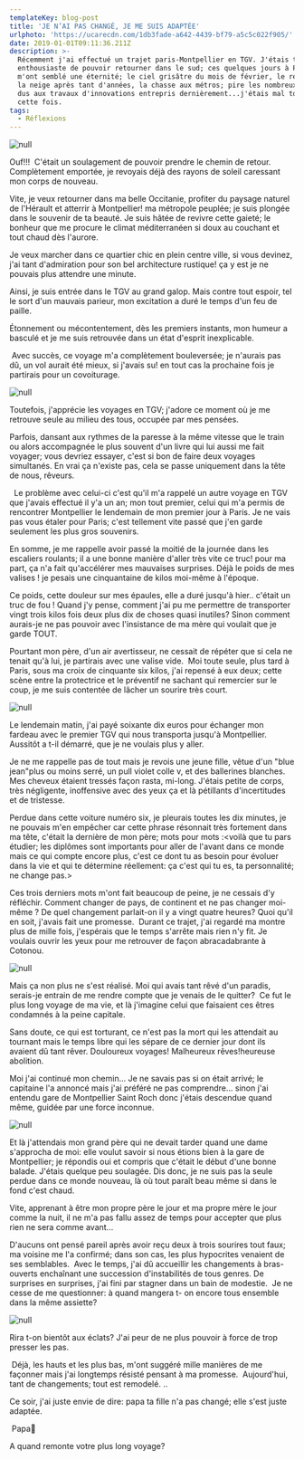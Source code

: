 ```yaml
---
templateKey: blog-post
title: 'JE N’AI PAS CHANGÉ, JE ME SUIS ADAPTÉE'
urlphoto: 'https://ucarecdn.com/1db3fade-a642-4439-bf79-a5c5c022f905/'
date: 2019-01-01T09:11:36.211Z
description: >-
  Récemment j'ai effectué un trajet paris-Montpellier en TGV. J'étais très
  enthousiaste de pouvoir retourner dans le sud; ces quelques jours à Paris
  m'ont semblé une éternité; le ciel grisâtre du mois de février, le retour de
  la neige après tant d'années, la chasse aux métros; pire les nombreux retards
  dus aux travaux d'innovations entrepris dernièrement...j'étais mal tombée
  cette fois.
tags:
  - Réflexions
---
```

![null](/img/d081bcc4-f67f-4497-a49b-6515fb0c07bf.jpeg)

 Ouf!!!  C'était un soulagement de pouvoir prendre le chemin de retour. Complètement emportée, je revoyais déjà des rayons de soleil caressant mon corps de nouveau.

 Vite, je veux retourner dans ma belle Occitanie, profiter du paysage naturel de l'Hérault et atterrir à Montpellier! ma métropole peuplée; je suis plongée dans le souvenir de ta beauté. Je suis hâtée de revivre cette gaieté; le bonheur que me procure le climat méditerranéen si doux au couchant et tout chaud dès l'aurore.  

Je veux marcher dans ce quartier chic en plein centre ville, si vous devinez, j'ai tant d'admiration pour son bel architecture rustique! ça y est je ne pouvais plus attendre une minute. 

Ainsi, je suis entrée dans le TGV au grand galop. Mais contre tout espoir, tel le sort d'un mauvais parieur, mon excitation a duré le temps d'un feu de paille.

 Étonnement ou mécontentement, dès les premiers instants, mon humeur a basculé et je me suis retrouvée dans un état d'esprit inexplicable. 

 Avec succès, ce voyage m'a complètement bouleversée; je n'aurais pas dû, un vol aurait été mieux, si j'avais su! en tout cas la prochaine fois je partirais pour un covoiturage. 

![null](/img/50614955_2122479414749334_1787267060166819840_n.jpg)

Toutefois, j'apprécie les voyages en TGV; j'adore ce moment où je me retrouve seule au milieu des tous, occupée par mes pensées.

 Parfois, dansant aux rythmes de la paresse à la même vitesse que le train ou alors accompagnée le plus souvent d'un livre qui lui aussi me fait voyager; vous devriez essayer, c'est si bon de faire deux voyages simultanés. En vrai ça n'existe pas, cela se passe uniquement dans la tête de nous, rêveurs.

  Le problème avec celui-ci c'est qu'il m'a rappelé un autre voyage en TGV que j'avais effectué il y'a un an; mon tout premier, celui qui m'a permis de rencontrer Montpellier le lendemain de mon premier jour à Paris. Je ne vais pas vous étaler pour Paris; c'est tellement vite passé que j'en garde seulement les plus gros souvenirs. 

En somme, je me rappelle avoir passé la moitié de la journée dans les escaliers roulants; il a une bonne manière d'aller très vite ce truc! pour ma part, ça n'a fait qu'accélérer mes mauvaises surprises. Déjà le poids de mes valises ! je pesais une cinquantaine de kilos moi-même à l'époque. 

Ce poids, cette douleur sur mes épaules, elle a duré jusqu'à hier.. c'était un truc de fou ! Quand j'y pense, comment j'ai pu me permettre de transporter vingt trois kilos fois deux plus dix de choses quasi inutiles? Sinon comment aurais-je ne pas pouvoir avec l'insistance de ma mère qui voulait que je garde TOUT. 

Pourtant mon père, d'un air avertisseur, ne cessait de répéter que si cela ne tenait qu'à lui, je partirais avec une valise vide.  Moi toute seule, plus tard à Paris, sous ma croix de cinquante six kilos, j'ai repensé à eux deux; cette scène entre la protectrice et le préventif ne sachant qui remercier sur le coup, je me suis contentée de lâcher un sourire très court. 

![null](/img/93d3e8f1-bdfa-4cd6-bdeb-ee263f6bd2cb.jpeg)

 Le lendemain matin, j'ai payé soixante dix euros pour échanger mon fardeau avec le premier TGV qui nous transporta jusqu'à Montpellier.  Aussitôt a t-il démarré, que je ne voulais plus y aller. 

Je ne me rappelle pas de tout mais je revois une jeune fille, vêtue d'un "blue jean"plus ou moins serré, un pull violet colle v, et des ballerines blanches. Mes cheveux étaient tressés façon rasta, mi-long. J'étais petite de corps, très négligente, inoffensive avec des yeux ça et là pétillants d'incertitudes et de tristesse.

 Perdue dans cette voiture numéro six, je pleurais toutes les dix minutes, je ne pouvais m'en empêcher car cette phrase résonnait très fortement dans ma tête, c'était la dernière de mon père; mots pour mots :<voilà que tu pars étudier; les diplômes sont importants pour aller de l'avant dans ce monde mais ce qui compte encore plus, c'est ce dont tu as besoin pour évoluer dans la vie et qui te détermine réellement: ça c'est qui tu es, ta personnalité; ne change pas.>

 Ces trois derniers mots m'ont fait beaucoup de peine, je ne cessais d'y réfléchir. Comment changer de pays, de continent et ne pas changer moi-même ? De quel changement parlait-on il y a vingt quatre heures? Quoi qu'il en soit, j'avais fait une promesse.  Durant ce trajet, j'ai regardé ma montre plus de mille fois, j'espérais que le temps s'arrête mais rien n'y fit. Je voulais ouvrir les yeux pour me retrouver de façon abracadabrante à Cotonou.

![null](/img/566711bf-9c33-46cd-8b48-28d504f89d7e.jpeg)

 Mais ça non plus ne s'est réalisé. Moi qui avais tant rêvé d'un paradis, serais-je entrain de me rendre compte que je venais de le quitter?  Ce fut le plus long voyage de ma vie, et là j'imagine celui que faisaient ces êtres condamnés à la peine capitale.

 Sans doute, ce qui est torturant, ce n'est pas la mort qui les attendait au tournant mais le temps libre qui les sépare de ce dernier jour dont ils avaient dû tant rêver. Douloureux voyages! Malheureux rêves!heureuse abolition. 

 Moi j'ai continué mon chemin... Je ne savais pas si on était arrivé; le capitaine l'a annoncé mais j'ai préféré ne pas comprendre... sinon j'ai entendu gare de Montpellier Saint Roch donc j'étais descendue quand même, guidée par une force inconnue.  

![null](/img/50236738_343719192891125_4927759722666262528_n.jpg)

Et là j'attendais mon grand père qui ne devait tarder quand une dame s'approcha de moi: elle voulut savoir si nous étions bien à la gare de Montpellier; je répondis oui et compris que c'était le début d'une bonne balade. J'étais quelque peu soulagée. Dis donc, je ne suis pas la seule perdue dans ce monde nouveau, là où tout paraît beau même si dans le fond c'est chaud. 

Vite, apprenant à être mon propre père le jour et ma propre mère le jour comme la nuit, il ne m'a pas fallu assez de temps pour accepter que plus rien ne sera comme avant... 

D'aucuns ont pensé pareil après avoir reçu deux à trois sourires tout faux; ma voisine me l'a confirmé; dans son cas, les plus hypocrites venaient de ses semblables.  Avec le temps, j'ai dû accueillir les changements à bras-ouverts enchaînant une succession d'instabilités de tous genres. De surprises en surprises, j'ai fini par stagner dans un bain de modestie.  Je ne cesse de me questionner: à quand mangera t- on encore tous ensemble dans la même assiette?

![null](/img/50016812_1174081862767241_1366734043277688832_n.jpg)

 Rira t-on bientôt aux éclats? J'ai peur de ne plus pouvoir à force de trop presser les pas. 

 Déjà, les hauts et les plus bas, m'ont suggéré mille manières de me façonner mais j'ai longtemps résisté pensant à ma promesse.  Aujourd'hui, tant de changements; tout est remodelé. .. 

Ce soir, j'ai juste envie de dire: papa ta fille n'a pas changé; elle s'est juste adaptée.

  Papa💙 

A quand remonte votre plus long voyage?
